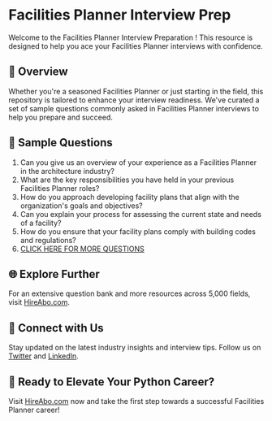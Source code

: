 # Facilities Planner Interview Prep

Welcome to the Facilities Planner Interview Preparation ! This resource is designed to help you ace your Facilities Planner interviews with confidence.

## 🚀 Overview

Whether you're a seasoned Facilities Planner or just starting in the field, this repository is tailored to enhance your interview readiness. We've curated a set of sample questions commonly asked in Facilities Planner interviews to help you prepare and succeed.

## 📝 Sample Questions

1. Can you give us an overview of your experience as a Facilities Planner in the architecture industry?
2. What are the key responsibilities you have held in your previous Facilities Planner roles?
3. How do you approach developing facility plans that align with the organization's goals and objectives?
4. Can you explain your process for assessing the current state and needs of a facility?
5. How do you ensure that your facility plans comply with building codes and regulations?
6. [CLICK HERE FOR MORE QUESTIONS](https://hireabo.com/job/6_3_14/Facilities%20Planner)

## 🌐 Explore Further

For an extensive question bank and more resources across 5,000 fields, visit [HireAbo.com](https://www.hireabo.com).

## 📱 Connect with Us

Stay updated on the latest industry insights and interview tips. Follow us on [Twitter](https://twitter.com/hireabo) and [LinkedIn](https://www.linkedin.com/in/hire-abo-3609972a8/).

## 🚀 Ready to Elevate Your Python Career?

Visit [HireAbo.com](https://www.hireabo.com) now and take the first step towards a successful Facilities Planner career!